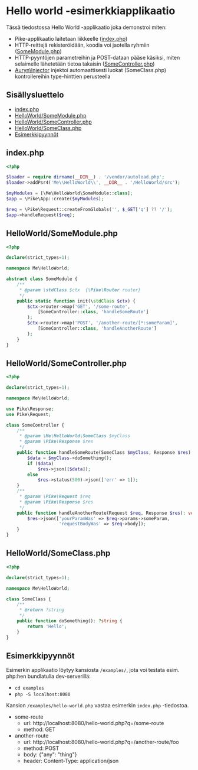 # Hello world -esimerkkiapplikaatio

Tässä tiedostossa Hello World -applikaatio joka demonstroi miten:

- Pike-applikaatio laitetaan liikkeelle ([index.php](#index.php))
- HTTP-reittejä rekisteröidään, koodia voi jaotella ryhmiin ([SomeModule.php](#helloworldsomemodulephp))
- HTTP-pyyntöjen parametreihin ja POST-dataan pääse käsiksi, miten selaimelle lähetetään tietoa takaisin ([SomeController.php](#helloworldsomecontrollerphp))
- [Auryn\Injector](https://github.com/rdlowrey/auryn) injektoi automaattisesti luokat (SomeClass.php) kontrollereihin type-hinttien perusteella

## Sisällysluettelo

- [index.php](#index.php)
- [HelloWorld/SomeModule.php](#helloworldsomemodulephp)
- [HelloWorld/SomeController.php](#helloworldsomecontrollerphp)
- [HelloWorld/SomeClass.php](#helloworldsomeclassphp)
- [Esimerkkipyynnöt](#esimerkkipyynnöt)

## index.php

```php
<?php

$loader = require dirname(__DIR__) . '/vendor/autoload.php';
$loader->addPsr4('Me\\HelloWorld\\', __DIR__ . '/HelloWorld/src');

$myModules = [\Me\HelloWorld\SomeModule::class];
$app = \Pike\App::create($myModules);

$req = \Pike\Request::createFromGlobals('', $_GET['q'] ?? '/');
$app->handleRequest($req);

```

## HelloWorld/SomeModule.php

```php
<?php

declare(strict_types=1);

namespace Me\HelloWorld;

abstract class SomeModule {
    /**
     * @param \stdClass $ctx  {\Pike\Router router}
     */
    public static function init(\stdClass $ctx) {
        $ctx->router->map('GET', '/some-route',
            [SomeController::class, 'handleSomeRoute']
        );
        $ctx->router->map('POST', '/another-route/[*:someParam]',
            [SomeController::class, 'handleAnotherRoute']
        );
    }
}

```

## HelloWorld/SomeController.php

```php
<?php

declare(strict_types=1);

namespace Me\HelloWorld;

use Pike\Response;
use Pike\Request;

class SomeController {
    /**
     * @param \Me\HelloWorld\SomeClass $myClass
     * @param \Pike\Response $res
     */
    public function handleSomeRoute(SomeClass $myClass, Response $res): void {
        $data = $myClass->doSomething();
        if ($data)
            $res->json([$data]);
        else
            $res->status(500)->json(['err' => 1]);
    }
    /**
     * @param \Pike\Request $req
     * @param \Pike\Response $res
     */
    public function handleAnotherRoute(Request $req, Response $res): void {
        $res->json(['yourParamWas' => $req->params->someParam,
                    'requestBodyWas' => $req->body]);
    }
}

```

## HelloWorld/SomeClass.php

```php
<?php

declare(strict_types=1);

namespace Me\HelloWorld;

class SomeClass {
    /**
     * @return ?string
     */
    public function doSomething(): ?string {
        return 'Hello';
    }
}

```

## Esimerkkipyynnöt

Esimerkin applikaatio löytyy kansiosta `/examples/`, jota voi testata esim. php:hen bundlatulla dev-serverillä:
- `cd examples`
- `php -S localhost:8080`

Kansion `/examples/hello-world.php` vastaa esimerkin `index.php` -tiedostoa.

- some-route
    - url: http://localhost:8080/hello-world.php?q=/some-route
    - method: GET
- another-route
    - url: http://localhost:8080/hello-world.php?q=/another-route/foo
    - method: POST
    - body: {"any": "thing"}
    - header: Content-Type: application/json
